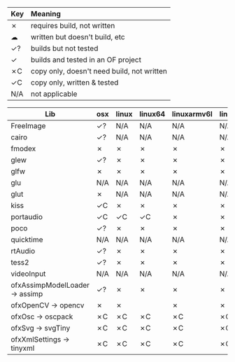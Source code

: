 | Key     | Meaning                                   
|---------|:--------
| ✗       | requires build, not written
| ☁       | written but doesn't build, etc          
| ✓?      | builds but not tested
| ✓       | builds and tested in an OF project
| ✗C      | copy only, doesn't need build, not written
| ✓C      | copy only, written & tested                
| N/A     | not applicable

| Lib                             | osx | linux | linux64 | linuxarmv6l | linuxarmv7l | vs | win_cb | ios | android |
|---------------------------------|-----|-------|---------|-------------|-------------|----|--------|-----|---------|
| FreeImage                       | ✓?  | N/A   | N/A     | N/A         | N/A         | ✗  | ✗      | ✓?  | ✗       |
| cairo                           | ✓?  | N/A   | N/A     | N/A         | N/A         | ✗  | ✗      | N/A | N/A     |
| fmodex                          | ✗   | ✗     | ✗       | ✗           | ✗           | ✗  | ✗      | N/A | N/A     |
| glew                            | ✓?  | ✗     | ✗       | ✗           | ✗           | ✗  | ✗      | N/A | N/A     |
| glfw                            | ✗   | ✗     | ✗       | ✗           | ✗           | ✗  | ✗      | N/A | N/A     |
| glu                             | N/A | N/A   | N/A     | N/A         | N/A         | ✗  | ✗      | ✗   | ✗       |
| glut                            | ✗   | N/A   | N/A     | N/A         | N/A         | ✗  | ✗      | N/A | N/A     |
| kiss                            | ✓C  | ✗     | ✗       | ✗           | ✗           | ✓C | ✓C     | ✓C  | ✓C      |
| portaudio                       | ✓C  | ✓C    | ✓C      | ✗           | ✗           | ✓C | ✓C     | N/A | N/A     |
| poco                            | ✓?  | ✗     | ✗       | ✗           | ✗           | ✗  | ✗      | ✓?  | ✗       |
| quicktime                       | N/A | N/A   | N/A     | N/A         | N/A         | ✗  | ✗      | N/A | N/A     |
| rtAudio                         | ✓?  | ✗     | ✗       | ✗           | ✗           | ✗  | ✗      | N/A | N/A     |
| tess2                           | ✓?  | ✗     | ✗       | ✗           | ✗           | ✗  | ✗      | ✓?  | ✗       |
| videoInput                      | N/A | N/A   | N/A     | N/A         | N/A         | ✗  | ✗      | N/A | N/A     |
| ofxAssimpModelLoader -> assimp  | ✓?  | ✗     | ✗       | ✗           | ✗           | ✗  | ✗      | ✓?  | ✗       |
| ofxOpenCV -> opencv             | ✗   | ✗     |         | ✗           | ✗           | ✗  | ✗      | ✗   | ✗       |
| ofxOsc -> oscpack               | ✗C  | ✗C    | ✗C      | ✗C          | ✗C          | ✗C | ✗C     | ✗C  | ✗C      |
| ofxSvg -> svgTiny               | ✗C  | ✗C    | ✗C      | ✗C          | ✗C          | ✗C | ✗C     | ✗C  | ✗C      |
| ofxXmlSettings -> tinyxml       | ✗C  | ✗C    | ✗C      | ✗C          | ✗C          | ✗C | ✗C     | ✗C  | ✗C      |

